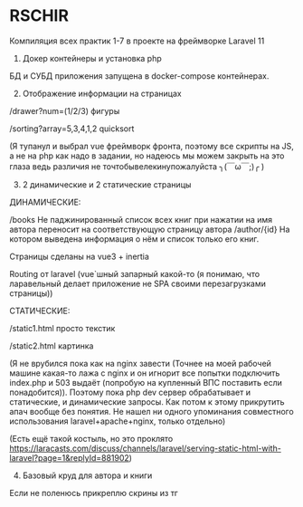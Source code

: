 # RSCHIR

Компиляция всех практик 1-7 в проекте на фреймворке Laravel 11

1. Докер контейнеры и установка php 

БД и СУБД приложения запущена в docker-compose контейнерах.

2. Отображение информации на страницах

/drawer?num=(1/2/3) фигуры

/sorting?array=5,3,4,1,2 quicksort

(Я тупанул и выбрал vue фреймворк фронта, поэтому все скрипты на JS, а не на php как надо в задании, но надеюсь мы можем закрыть на это глаза ведь различия не точтобывелекинупожалуйста ╮(￣ω￣;)╭ )

3. 2 динамические и 2 статические страницы

ДИНАМИЧЕСКИЕ:

/books Не паджинированный список всех книг 
при нажатии на имя автора переносит на соответствующую страницу автора
/author/{id} На котором выведена информация о нём и список только его книг.


Страницы сделаны на vue3 + inertia 

Routing от laravel (vue`шный запарный какой-то (я понимаю, что ларавельный делает приложение не SPA своими перезагрузками страницы))

СТАТИЧЕСКИЕ:

/static1.html просто текстик

/static2.html картинка

(Я не врубился пока как на nginx завести (Точнее на моей рабочей машине какая-то лажа с nginx и он игнорит все попытки подключить index.php и 503 выдаёт (попробую на купленный ВПС поставить если понадобится)). Поэтому пока php dev сервер обрабатывает и статические, и динамические запросы. Как потом к этому прикрутить апач вообще без понятия. Не нашел ни одного упоминания совместного использования laravel+apache+nginx, только отдельно)

(Есть ещё такой костыль, но это проклято https://laracasts.com/discuss/channels/laravel/serving-static-html-with-laravel?page=1&replyId=881902)

4. Базовый круд для автора и книги

Если не поленюсь прикреплю скрины из тг